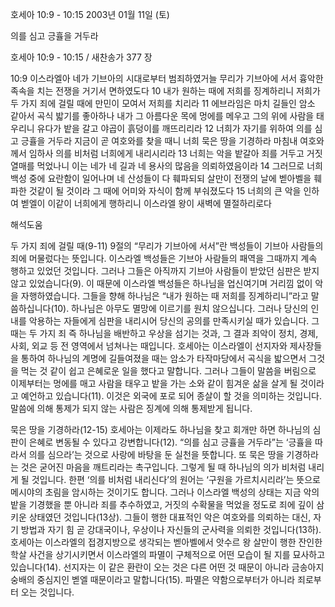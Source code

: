 호세아 10:9 - 10:15 
2003년 01월 11일 (토)

의를 심고 긍휼을 거두라



호세아 10:9 - 10:15 / 새찬송가 377 장


10:9 이스라엘아 네가 기브아의 시대로부터 범죄하였거늘 무리가 기브아에 서서 흉악한 족속을 치는 전쟁을 거기서 면하였도다 
10 내가 원하는 때에 저희를 징계하리니 저희가 두 가지 죄에 걸릴 때에 만민이 모여서 저희를 치리라 
11 에브라임은 마치 길들인 암소 같아서 곡식 밟기를 좋아하나 내가 그 아름다운 목에 멍에를 메우고 그의 위에 사람을 태우리니 유다가 밭을 갈고 야곱이 흙덩이를 깨뜨리리라 
12 너희가 자기를 위하여 의를 심고 긍휼을 거두라 지금이 곧 여호와를 찾을 때니 너희 묵은 땅을 기경하라 마침내 여호와께서 임하사 의를 비처럼 너희에게 내리시리라 
13 너희는 악을 밭갈아 죄를 거두고 거짓 열매를 먹었나니 이는 네가 네 길과 네 용사의 많음을 의뢰하였음이라 
14 그러므로 너희 백성 중에 요란함이 일어나며 네 산성들이 다 훼파되되 살만이 전쟁의 날에 벧아벨을 훼파한 것같이 될 것이라 그 때에 어미와 자식이 함께 부숴졌도다 
15 너희의 큰 악을 인하여 벧엘이 이같이 너희에게 행하리니 이스라엘 왕이 새벽에 멸절하리로다

해석도움





두 가지 죄에 걸릴 때(9-11) 
9절의 “무리가 기브아에 서서”란 백성들이 기브아 사람들의 죄에 머물렀다는 뜻입니다. 이스라엘 백성들은 기브아 사람들의 패역을 그때까지 계속 행하고 있었던 것입니다. 그러나 그들은 아직까지 기브아 사람들이 받았던 심판은 받지 않고 있었습니다(9). 이 때문에 이스라엘 백성들은 하나님을 업신여기며 거리낌 없이 악을 자행하였습니다. 그들을 향해 하나님은 “내가 원하는 때 저희를 징계하리니”라고 말씀하십니다(10). 하나님은 아무도 멸망에 이르기를 원치 않으십니다. 그러나 당신의 인내를 악용하는 자들에게 심판을 내리시어 당신의 공의를 만족시키실 때가 있습니다. 그 때는 두 가지 죄 즉 하나님을 배반하고 우상을 섬기는 것과, 그 결과 죄악이 정치, 경제, 사회, 외교 등 전 영역에서 넘쳐나는 때입니다. 호세아는 이스라엘이 선지자와 제사장들을 통하여 하나님의 계명에 길들여졌을 때는 암소가 타작마당에서 곡식을 밟으면서 그것을 먹는 것 같이 쉽고 은혜로운 일을 했다고 말합니다. 그러나 그들이 말씀을 버림으로 이제부터는 멍에를 매고 사람을 태우고 밭을 가는 소와 같이 힘겨운 삶을 살게 될 것이라고 예언하고 있습니다(11). 이것은 외국에 포로 되어 종살이 할 것을 의미하는 것입니다. 말씀에 의해 통제가 되지 않는 사람은 징계에 의해 통제받게 됩니다. 



묵은 땅을 기경하라(12-15) 
호세아는 이제라도 하나님을 찾고 회개만 하면 하나님의 심판이 은혜로 변동될 수 있다고 강변합니다(12). “의를 심고 긍휼을 거두라”는 ‘긍휼을 따라서 의를 심으라’는 것으로 사랑에 바탕을 둔 실천을 뜻합니다. 또 묵은 땅을 기경하라는 것은 굳어진 마음을 깨트리라는 촉구입니다. 그렇게 될 때 하나님의 의가 비처럼 내리게 될 것입니다. 한편 ‘의를 비처럼 내리신다’의 원어는 ‘구원을 가르치시리라’는 뜻으로 메시야의 초림을 암시하는 것이기도 합니다. 그러나 이스라엘 백성의 상태는 지금 악의 밭을 기경했을 뿐 아니라 죄를 추수하였고, 거짓의 수확물을 먹었을 정도로 죄에 깊이 삼키운 상태였던 것입니다(13상). 그들이 행한 대표적인 악은 여호와를 의뢰하는 대신, 자기 방법과 자기 힘 곧 강대국이나, 우상이나 자신들의 군사력을 의뢰한 것입니다(13하). 호세아는 이스라엘의 접경지방으로 생각되는 벧아벨에서 앗수르 왕 살만이 행한 잔인한 학살 사건을 상기시키면서 이스라엘의 파멸이 구체적으로 어떤 모습이 될 지를 묘사하고 있습니다(14). 선지자는 이 같은 환란이 오는 것은 다른 어떤 것 때문이 아니라 금송아지 숭배의 중심지인 벧엘 때문이라고 말합니다(15). 파멸은 약함으로부터가 아니라 죄로부터 오는 것입니다.